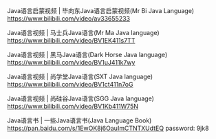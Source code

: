 Java语言启蒙视频 | 毕向东Java语言启蒙视频(Mr Bi Java Language) https://www.bilibili.com/video/av33655233

Java语言视频 | 马士兵Java语言(Mr Ma Java language) https://www.bilibili.com/video/BV1EK411s7TT

Java语言视频 | 黑马Java语言(Dark Horse Java language) https://www.bilibili.com/video/BV1uJ411k7wy

Java语言视频 | 尚学堂Java语言(SXT Java language) https://www.bilibili.com/video/BV1ct411n7oG

Java语言视频 | 尚硅谷Java语言(SGG Java language) https://www.bilibili.com/video/BV1Kb411W75N

Java语言书 | 一些Java语言书(Java Language Book) https://pan.baidu.com/s/1EwOK8j6OauImCTNTXUdtEQ  password: 9jk8